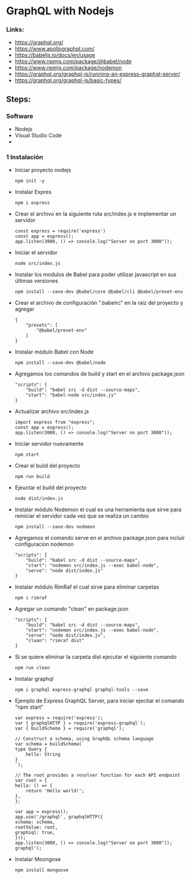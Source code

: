 # GraphQL with Nodejs

### Links:

- https://graphql.org/
- https://www.apollographql.com/
- https://babeljs.io/docs/en/usage
- https://www.npmjs.com/package/@babel/node
- https://www.npmjs.com/package/nodemon
- https://graphql.org/graphql-js/running-an-express-graphql-server/
- https://graphql.org/graphql-js/basic-types/
## Steps:

### Software
- Nodejs
- Visual Studio Code
- 

### 1 Instalación 
- Iniciar proyecto nodejs
    ```
    npm init -y
    ```
- Instalar Expres
    ```
    npm i express
    ```
- Crear el archivo en la siguiente ruta src/index.js e implementar un servidor 
    ```
    const express = require('express')
    const app = express();
    app.listen(3000, () => console.log("Server on port 3000"));
    ```
- Iniciar el servidor
    ```
    node src/index.js
    ```
- Instalar los modulos de Babel para poder utilizar javascript en sus últimas versiones 
    ```
    npm install --save-dev @babel/core @babel/cli @babel/preset-env
    ```
- Crear el archivo de configuración ".babelrc" en la raiz del proyecto y agregar 
    ```
    {
        "presets": [
            "@babel/preset-env"
        ]
    }
    ```
- Instalar módulo Babel con Node
    ```
    npm install --save-dev @babel/node
    ```
- Agregamos los comandos de build y start en el archivo package.json
    ```
    "scripts": {
        "build": "babel src -d dist --source-maps",
        "start": "babel-node src/index.js"
    }
    ```
- Actualizar archivo src/index.js
    ```
    import express from "express";
    const app = express();
    app.listen(3000, () => console.log("Server on port 3000"));
    ```
- Iniciar servidor nuevamente
    ```
    npm start
    ```
- Crear el build del proyecto
    ```
    npm run build
    ```
- Ejeuctar el build del proyecto
    ```
    node dist/index.js
    ```
- Instalar módulo Nodemon el cual  es una herramienta que sirve para reiniciar el servidor cada vez que se realiza un cambio
    ```
    npm install --save-dev nodemon
    ```
- Agregamos el comando serve  en el archivo package.json para incluir configuracion nodemon
    ```
    "scripts": {
        "build": "babel src -d dist --source-maps",
        "start": "nodemon src/index.js --exec babel-node",
        "serve": "node dist/index.js"
    }
    ```
- Instalar módulo RimRaf el cual sirve para eliminar carpetas
    ```
    npm i rimraf
    ```
- Agregar un comando "clean" en package.json
    ```
    "scripts": {
        "build": "babel src -d dist --source-maps",
        "start": "nodemon src/index.js --exec babel-node",
        "serve": "node dist/index.js",
        "clean": "rimraf dist"
    }
    ```
- Si se quiere eliminar la carpeta dist ejecutar el siguiente comando
    ```
    npm run clean
    ```
- Instalar graphql
    ```
    npm i graphql express-graphql graphql-tools --save
    ```
- Ejemplo de Express GraphQL Server, para iniciar ejecitar el comando "npm start"
    ```
    var express = require('express');
    var { graphqlHTTP } = require('express-graphql');
    var { buildSchema } = require('graphql');

    // Construct a schema, using GraphQL schema language
    var schema = buildSchema(`
    type Query {
        hello: String
    }
    `);

    // The root provides a resolver function for each API endpoint
    var root = {
    hello: () => {
        return 'Hello world!';
    },
    };

    var app = express();
    app.use('/graphql', graphqlHTTP({
    schema: schema,
    rootValue: root,
    graphiql: true,
    }));
    app.listen(3000, () => console.log("Server on port 3000"));
    graphql');
    ```

- Instalar Moongose
    ```
    npm install mongoose
    ```